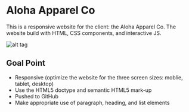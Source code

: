 # Aloha Apparel Co

This is a responsive website for the client: the Aloha Apparel Co. The website build with HTML, CSS components, and interactive JS.

![alt tag](images/sample.png)


## Goal Point

* Responsive (optimize the website for the three screen sizes: moblie, tablet, desktop)
* Use the HTML5 doctype and semantic HTML5 mark-up
* Pushed to GitHub
* Make appropriate use of paragraph, heading, and list elements


